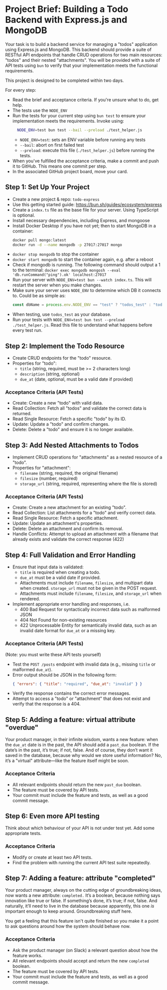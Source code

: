 # Project Brief: Building a Todo Backend with Express.js and MongoDB

Your task is to build a backend service for managing a "todos" application using
Express.js and MongoDB. This backend should provide a suite of RESTful API
endpoints that handle CRUD operations for two main resources: "todos" and their
nested "attachments". You will be provided with a suite of API tests using `bun`
to verify that your implementation meets the functional requirements.

This project is designed to be completed within two days.

For every step:

- Read the brief and acceptance criteria. If you're unsure what to do, get help.
- The tests use the `NODE_ENV`
- Run the tests for your current step using `bun test` to ensure your
  implementation meets the requirements. Invoke using:
  ```sh
    NODE_ENV=test bun test --bail --preload ./test_helper.js
  ```
  - `NODE_ENV=test`: sets an ENV variable before running any tests
  - `--bail`: abort on first failed test
  - `--preload`: execute this file (`./test_helper.js`) before running the
    tests.
- When you've fulfilled the acceptance criteria, make a commit and push it to
  GitHub. This means one commit per step.
- In the associated GitHub project board, move your card.

## Step 1: Set Up Your Project

- Create a new project & repo: `todo-express`
- Use this getting started guide: https://bun.sh/guides/ecosystem/express
- Create a `index.ts` file as the base file for your server. Using TypeScript is optional.
- Install necessary dependencies, including Express, and mongoose
- Install Docker Desktop if you have not yet; then to start MongoDB in a
  container:
  ```sh
  docker pull mongo:latest
  docker run -d --name mongodb -p 27017:27017 mongo
  ```
- `docker stop mongodb` to stop the container
- `docker start mongodb` to start the container again, e.g. after a reboot
- Check if mongodb is running. The following command should output a 1 to the
  terminal: `docker exec mongodb mongosh --eval 'db.runCommand("ping").ok' localhost:27017`
- Run your server with `NODE_ENV=test bun --watch index.ts`. This will restart
  the server when you make changes.
- Make sure your server uses `NODE_ENV` to determine which DB it connects to.
  Could be as simple as:
  ```js
  const dbName = process.env.NODE_ENV == "test" ? "todos_test" : "todos_dev";
  ```
- When testing, use `todos_test` as your database.
- Run your tests with `NODE_ENV=test bun test --preload ./test_helper.js`.
  Read this file to understand what happens before every test run.

## Step 2: Implement the Todo Resource

- Create CRUD endpoints for the "todo" resource.
- Properties for "todo":
  - `title` (string, required, must be >= 2 characters long)
  - `description` (string, optional)
  - `due_at` (date, optional, must be a valid date if provided)

### Acceptance Criteria (API Tests)

- Create: Create a new "todo" with valid data.
- Read Collection: Fetch all "todos" and validate the correct data is returned.
- Read Single Resource: Fetch a specific "todo" by its ID.
- Update: Update a "todo" and confirm changes.
- Delete: Delete a "todo" and ensure it is no longer available.

## Step 3: Add Nested Attachments to Todos

- Implement CRUD operations for "attachments" as a nested resource of a "todo".
- Properties for "attachment":
  - `filename` (string, required, the original filename)
  - `filesize` (number, required)
  - `storage_url` (string, required, representing where the file is stored)

### Acceptance Criteria (API Tests)

- Create: Create a new attachment for an existing "todo".
- Read Collection: List attachments for a "todo" and verify correct data.
- Read Single Resource: Fetch a specific attachment.
- Update: Update an attachment's properties.
- Delete: Delete an attachment and confirm its removal.
- Handle Conflicts: Attempt to upload an attachment with a filename that already
  exists and validate the correct response (422)

## Step 4: Full Validation and Error Handling

- Ensure that input data is validated:
  - `title` is required when creating a todo.
  - `due_at` must be a valid date if provided.
  - Attachments must include `filename`, `filesize`, and multipart data when
    created. `storage_url` must not be given in the POST request.
  - Attachments must include `filename`, `filesize`, and `storage_url` when
    rendered.
- Implement appropriate error handling and responses, i.e.
  - 400 Bad Request for syntactically incorrect data such as malformed JSON
  - 404 Not Found for non-existing resources
  - 422 Unprocessable Entity for semantically invalid data, such as an invalid
    date format for `due_at` or a missing key.

### Acceptance Criteria (API Tests)

(Note: you must write these API tests yourself)

- Test the `POST /posts` endpoint with invalid data (e.g., missing `title` or
  malformed `due_at`).
- Error output should be JSON in the following form:
  ```json
  { "errors": { "title": "required", "due_at": "invalid" } }
  ```
- Verify the response contains the correct error messages.
- Attempt to access a "todo" or "attachment" that does not exist and verify that
  the response is a 404.

## Step 5: Adding a feature: virtual attribute "overdue"

Your product manager, in their infinite wisdom, wants a new feature: when the
`due_at` date is in the past, the API should add a `past_due` boolean. If the
date’s in the past, it’s true; if not, false. And of course, they don’t want it
saved in the database, because why would we store useful information? No, it’s a
"virtual" attribute—like the feature itself might be soon.

### Acceptance Criteria

- All relevant endpoints should return the new `past_due` boolean.
- The feature must be covered by API tests.
- Your commit must include the feature and tests, as well as a good commit
  message.

## Step 6: Even more API testing

Think about which behaviour of your API is not under test yet. Add some
appropriate tests.

### Acceptance Criteria

- Modify or create at least two API tests.
- Find the problem with running the current API test suite repeatedly.

## Step 7: Adding a feature: attribute "completed"

Your product manager, always on the cutting edge of groundbreaking ideas, now
wants a new attribute: `completed.` It’s a boolean, because nothing says
innovation like true or false. If something’s done, it’s true; if not, false.
And naturally, it’ll need to live in the database because apparently, this one
_is_ important enough to keep around. Groundbreaking stuff here.

You get a feeling that this feature isn't quite finished so you make it a point
to ask questions around how the system should behave now.

### Acceptance Criteria

- Ask the product manager (on Slack) a relevant question about how the feature
  works.
- All relevant endpoints should accept and return the new `completed` boolean.
- The feature must be covered by API tests.
- Your commit must include the feature and tests, as well as a good commit
  message.
